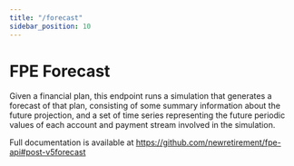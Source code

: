 ```yaml
---
title: "/forecast"
sidebar_position: 10
---
```

# FPE Forecast

Given a financial plan, this endpoint runs a simulation that generates a forecast of that plan, consisting of some summary information about the future projection, and a set of time series representing the future periodic values of each account and payment stream involved in the simulation.

Full documentation is available at https://github.com/newretirement/fpe-api#post-v5forecast 

